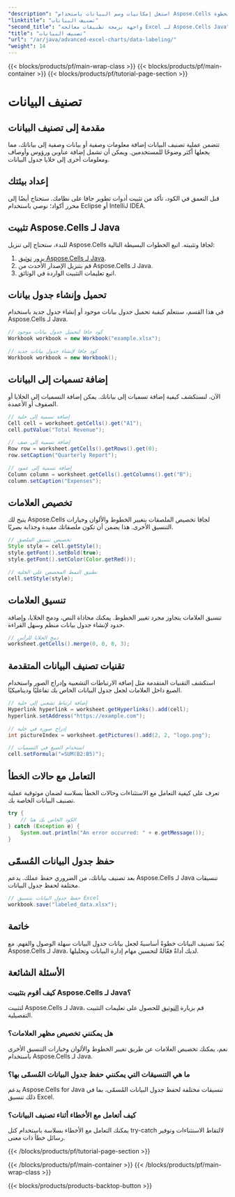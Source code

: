 ```yaml
---
"description": "استغل إمكانيات وسم البيانات باستخدام Aspose.Cells لجافا. تعلّم التقنيات خطوة بخطوة."
"linktitle": "تصنيف البيانات"
"second_title": "واجهة برمجة تطبيقات معالجة Excel لـ Aspose.Cells Java"
"title": "تصنيف البيانات"
"url": "/ar/java/advanced-excel-charts/data-labeling/"
"weight": 14
---
```


{{< blocks/products/pf/main-wrap-class >}}
{{< blocks/products/pf/main-container >}}
{{< blocks/products/pf/tutorial-page-section >}}

# تصنيف البيانات


## مقدمة إلى تصنيف البيانات

تتضمن عملية تصنيف البيانات إضافة معلومات وصفية أو بيانات وصفية إلى بياناتك، مما يجعلها أكثر وضوحًا للمستخدمين. ويمكن أن تشمل إضافة عناوين ورؤوس وأوصاف ومعلومات أخرى إلى خلايا جدول البيانات.

## إعداد بيئتك

قبل التعمق في الكود، تأكد من تثبيت أدوات تطوير جافا على نظامك. ستحتاج أيضًا إلى محرر أكواد؛ نوصي باستخدام Eclipse أو IntelliJ IDEA.

## تثبيت Aspose.Cells لـ Java

للبدء، ستحتاج إلى تنزيل Aspose.Cells لجافا وتثبيته. اتبع الخطوات البسيطة التالية:

1. يزور [توثيق Aspose.Cells لـ Java](https://reference.aspose.com/cells/java/).
2. قم بتنزيل الإصدار الأحدث من Aspose.Cells لـ Java.
3. اتبع تعليمات التثبيت الواردة في الوثائق.

## تحميل وإنشاء جدول بيانات

في هذا القسم، سنتعلم كيفية تحميل جدول بيانات موجود أو إنشاء جدول جديد باستخدام Aspose.Cells لـ Java.

```java
// كود جافا لتحميل جدول بيانات موجود
Workbook workbook = new Workbook("example.xlsx");

// كود جافا لإنشاء جدول بيانات جديد
Workbook workbook = new Workbook();
```

## إضافة تسميات إلى البيانات

الآن، لنستكشف كيفية إضافة تسميات إلى بياناتك. يمكن إضافة التسميات إلى الخلايا أو الصفوف أو الأعمدة.

```java
// إضافة تسمية إلى خلية
Cell cell = worksheet.getCells().get("A1");
cell.putValue("Total Revenue");

// إضافة تسمية إلى صف
Row row = worksheet.getCells().getRows().get(0);
row.setCaption("Quarterly Report");

// إضافة تسمية إلى عمود
Column column = worksheet.getCells().getColumns().get("B");
column.setCaption("Expenses");
```

## تخصيص العلامات

يتيح لك Aspose.Cells لجافا تخصيص الملصقات بتغيير الخطوط والألوان وخيارات التنسيق الأخرى. هذا يضمن أن تكون ملصقاتك مفيدة وجذابة بصريًا.

```java
// تخصيص تنسيق الملصق
Style style = cell.getStyle();
style.getFont().setBold(true);
style.getFont().setColor(Color.getRed());

// تطبيق النمط المخصص على الخلية
cell.setStyle(style);
```

## تنسيق العلامات

تنسيق العلامات يتجاوز مجرد تغيير الخطوط. يمكنك محاذاة النص، ودمج الخلايا، وإضافة حدود لإنشاء جدول بيانات منظم وسهل القراءة.

```java
// دمج الخلايا للرأس
worksheet.getCells().merge(0, 0, 0, 3);
```

## تقنيات تصنيف البيانات المتقدمة

استكشف التقنيات المتقدمة مثل إضافة الارتباطات التشعبية وإدراج الصور واستخدام الصيغ داخل العلامات لجعل جدول البيانات الخاص بك تفاعليًا وديناميكيًا.

```java
// إضافة ارتباط تشعبي إلى خلية
Hyperlink hyperlink = worksheet.getHyperlinks().add(cell);
hyperlink.setAddress("https://example.com");

// إدراج صورة في خلية
int pictureIndex = worksheet.getPictures().add(2, 2, "logo.png");

// استخدام الصيغ في التسميات
cell.setFormula("=SUM(B2:B5)");
```

## التعامل مع حالات الخطأ

تعرف على كيفية التعامل مع الاستثناءات وحالات الخطأ بسلاسة لضمان موثوقية عملية تصنيف البيانات الخاصة بك.

```java
try {
    // الكود الخاص بك هنا
} catch (Exception e) {
    System.out.println("An error occurred: " + e.getMessage());
}
```

## حفظ جدول البيانات المُسمّى

بعد تصنيف بياناتك، من الضروري حفظ عملك. يدعم Aspose.Cells لـ Java تنسيقات مختلفة لحفظ جدول البيانات.

```java
// حفظ جدول البيانات بتنسيق Excel
workbook.save("labeled_data.xlsx");
```

## خاتمة

يُعدّ تصنيف البيانات خطوةً أساسيةً لجعل بيانات جدول البيانات سهلة الوصول والفهم. مع Aspose.Cells لـ Java، لديك أداةٌ فعّالةٌ لتحسين مهام إدارة البيانات وتحليلها.

## الأسئلة الشائعة

### كيف أقوم بتثبيت Aspose.Cells لـ Java؟

لتثبيت Aspose.Cells لـ Java، قم بزيارة [التوثيق](https://reference.aspose.com/cells/java/) للحصول على تعليمات التثبيت التفصيلية.

### هل يمكنني تخصيص مظهر العلامات؟

نعم، يمكنك تخصيص العلامات عن طريق تغيير الخطوط والألوان وخيارات التنسيق الأخرى باستخدام Aspose.Cells لـ Java.

### ما هي التنسيقات التي يمكنني حفظ جدول البيانات المُسمّى بها؟

يدعم Aspose.Cells for Java تنسيقات مختلفة لحفظ جدول البيانات المُسمّى، بما في ذلك تنسيق Excel.

### كيف أتعامل مع الأخطاء أثناء تصنيف البيانات؟

يمكنك التعامل مع الأخطاء بسلاسة باستخدام كتل try-catch لالتقاط الاستثناءات وتوفير رسائل خطأ ذات معنى.

{{< /blocks/products/pf/tutorial-page-section >}}

{{< /blocks/products/pf/main-container >}}
{{< /blocks/products/pf/main-wrap-class >}}

{{< blocks/products/products-backtop-button >}}
